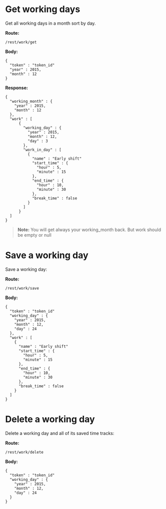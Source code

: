 # Get working days

Get all working days in a month sort by day.

**Route:**
```
/rest/work/get
```
**Body:**
```
{
  "token" : "token_id"
  "year" : 2015,
  "month" : 12
}
```
**Response:**
```
{
  "working_month" : {
    "year" : 2015,
    "month" : 12
  },
  "work" : [
      {
        "working_day" : {
          "year" : 2015,
          "month" : 12,
          "day" : 3
        },
        "work_in_day" : [        
          {
            "name" : "Early shift"
            "start_time" : {
              "hour" : 5,
              "minute" : 15
            },
            "end_time" : {
              "hour" : 10,
              "minute" : 30
            },
            "break_time" : false
          }
        ]
      }
  ]
}
```
> **Note:** You will get always your working_month back. But work should be empty or null

# Save a working day

Save a working day:

**Route:**
```
/rest/work/save
```
**Body:**
```
{
  "token" : "token_id"
  "working_day" : {
    "year" : 2015,
    "month" : 12,
    "day" : 24
  },
  "work" : [
    {
      "name" : "Early shift"
      "start_time" : {
        "hour" : 5,
        "minute" : 15
      },
      "end_time" : {
        "hour" : 10,
        "minute" : 30
      },
      "break_time" : false
    }
  ]
}
```

# Delete a working day

Delete a working day and all of its saved time tracks:

**Route:**
```
/rest/work/delete
```
**Body:**
```
{
  "token" : "token_id"
  "working_day" : {
    "year" : 2015,
    "month" : 12,
    "day" : 24
  }
}
```
